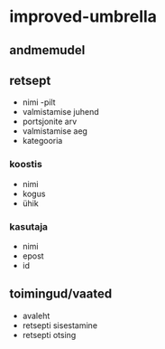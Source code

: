# improved-umbrella

## andmemudel


## retsept
- nimi
-pilt
- valmistamise juhend
- portsjonite arv
- valmistamise aeg
- kategooria


### koostis
- nimi
- kogus
- ühik


### kasutaja
- nimi
- epost
- id


## toimingud/vaated
- avaleht
- retsepti sisestamine
- retsepti otsing

